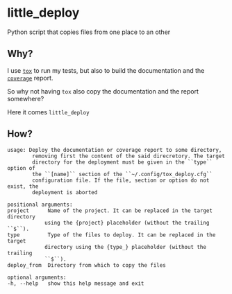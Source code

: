 # little_deploy

Python script that copies files from one place to an other

## Why?

I use [``tox``](http://tox.readthedocs.org/en/latest/) to run my tests, but also
to build the documentation and the
[``coverage``](https://pypi.python.org/pypi/coverage) report.

So why not having ``tox`` also copy the documentation and the report somewhere?

Here it comes ``little_deploy``

## How?

    usage: Deploy the documentation or coverage report to some directory,
            removing first the content of the said direcretory. The target
            directory for the deployment must be given in the ``type`` option of
            the ``[name]`` section of the ``~/.config/tox_deploy.cfg``
            configuration file. If the file, section or option do not exist, the
            deployment is aborted

    positional arguments:
    project      Name of the project. It can be replaced in the target directory
                using the {project} placeholder (without the trailing ``$``).
    type         Type of the files to deploy. It can be replaced in the target
                directory using the {type_} placeholder (without the trailing
                ``$``).
    deploy_from  Directory from which to copy the files

    optional arguments:
    -h, --help   show this help message and exit
